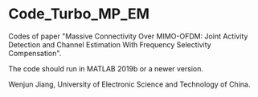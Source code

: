 # Code_Turbo_MP_EM
Codes of paper "Massive Connectivity Over MIMO-OFDM: Joint Activity Detection and Channel Estimation With Frequency Selectivity Compensation".

The code should run in MATLAB 2019b or a newer version.

Wenjun Jiang, University of Electronic Science and Technology of China.
